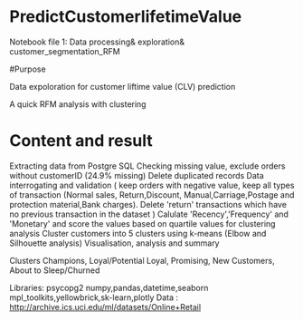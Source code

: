 # PredictCustomerlifetimeValue

Notebook file 1: Data processing& exploration& customer_segmentation_RFM

#Purpose

Data expoloration for customer liftime value (CLV) prediction

A quick RFM analysis with clustering

# Content and result

Extracting data from Postgre SQL
Checking missing value, exclude orders without customerID (24.9% missing)
Delete duplicated records
Data interrogating and validation
( keep orders with negative value, keep all types of transaction (Normal sales, Return,Discount, Manual,Carriage,Postage and protection material,Bank charges). Delete 'return' transactions which have no previous transaction in the dataset )
Calulate 'Recency','Frequency' and 'Monetary' and score the values based on quartile values for clustering analysis
Cluster customers into 5 clusters using k-means (Elbow and Silhouette analysis)
Visualisation, analysis and summary

Clusters
Champions, Loyal/Potential Loyal, Promising, New Customers, About to Sleep/Churned

Libraries:
psycopg2
numpy,pandas,datetime,seaborn
mpl_toolkits,yellowbrick,sk-learn,plotly
Data :
http://archive.ics.uci.edu/ml/datasets/Online+Retail
